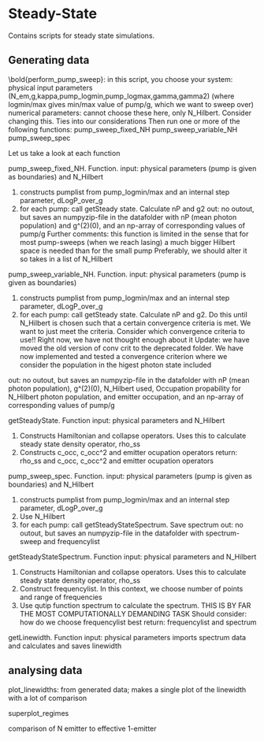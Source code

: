 # Steady-State
Contains scripts for steady state simulations.

## Generating data
\bold{perform_pump_sweep}: 
in this script, you choose your system: 
physical input parameters (N_em,g,kappa,pump_logmin,pump_logmax,gamma,gamma2) (where logmin/max gives min/max value of pump/g, which we want to sweep over)
numerical parameters: cannot choose these here, only N_Hilbert. Consider changing this. Ties into our considerations
Then run one or more of the following functions:
pump_sweep_fixed_NH
pump_sweep_variable_NH
pump_sweep_spec

Let us take a look at each function

pump_sweep_fixed_NH. Function.
input: physical parameters (pump is given as boundaries) and N_Hilbert
1. constructs pumplist from pump_logmin/max and an internal step parameter, dLogP_over_g
2. for each pump: call getSteady state. Calculate nP and g2
out: no outout, but saves an numpyzip-file in the datafolder with nP (mean photon population) and g^(2)(0), and an np-array of corresponding values of pump/g
Further comments: this function is limited in the sense that for most pump-sweeps (when we reach lasing) a much bigger Hilbert space is needed than for the small pump
Preferably, we should alter it so takes in a list of N_Hilbert

pump_sweep_variable_NH. Function.
input: physical parameters (pump is given as boundaries)
1. constructs pumplist from pump_logmin/max and an internal step parameter, dLogP_over_g
2. for each pump: call getSteady state. Calculate nP and g2. 
      Do this until N_Hilbert is chosen such that a certain convergence criteria is met. We want to just meet the criteria.
      Consider which convergence criteria to use!! Right now, we have not thought enough about it
      Update: we have moved the old version of conv crit to the deprecated folder.
      We have now implemented and tested a convergence criterion where we consider the population in the higest photon state included
      
out: no outout, but saves an numpyzip-file in the datafolder with nP (mean photon population), g^(2)(0), 
N_Hilbert used, Occupation propability for N_Hilbert photon population, and emitter occupation, and an np-array of corresponding values of pump/g

getSteadyState. Function
input: physical parameters and N_Hilbert
1. Constructs Hamiltonian and collapse operators. Uses this to calculate steady state density operator, rho_ss
2. Constructs c_occ, c_occ^2 and emitter ocupation operators
return: rho_ss and c_occ, c_occ^2 and emitter ocupation operators

pump_sweep_spec. Function.
input: physical parameters (pump is given as boundaries) and N_Hilbert
1. constructs pumplist from pump_logmin/max and an internal step parameter, dLogP_over_g
2. Use N_Hilbert
3. for each pump: call getSteadyStateSpectrum. Save spectrum
out: no outout, but saves an numpyzip-file in the datafolder with spectrum-sweep and frequencylist


getSteadyStateSpectrum. Function
input: physical parameters and N_Hilbert
1. Constructs Hamiltonian and collapse operators. Uses this to calculate steady state density operator, rho_ss
2. Construct frequencylist. In this context, we choose number of points and range of frequencies
3. Use qutip function spectrum to calculate the spectrum. THIS IS BY FAR THE MOST COMPUTATIONALLY DEMANDING TASK
      Should consider: how do we choose frequencylist best
return: frequencylist and spectrum

getLinewidth. Function
input: physical parameters
imports spectrum data and calculates and saves linewidth

## analysing data
plot_linewidths: from generated data; makes a single plot of the linewidth with a lot of comparison

superplot_regimes

comparison of N emitter to effective 1-emitter
